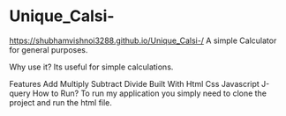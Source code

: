 # Unique_Calsi-
https://shubhamvishnoi3288.github.io/Unique_Calsi-/
      A simple Calculator for general purposes.

Why use it?
    Its useful for simple calculations.

Features
    Add
    Multiply
    Subtract
    Divide
Built With
    Html
    Css
    Javascript
    J-query
How to Run?
    To run my application you simply need to clone the project and run the html file.
